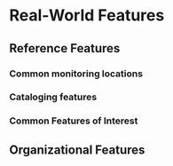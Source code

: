 # Real-World Features


## Reference Features

### Common monitoring locations

### Cataloging features

### Common Features of Interest


## Organizational Features